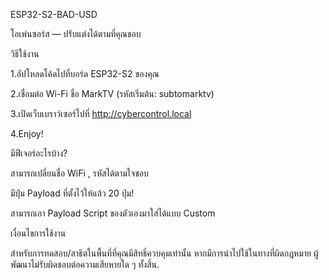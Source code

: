 ESP32-S2-BAD-USD

โอเพ่นซอร์ส — ปรับแต่งได้ตามที่คุณชอบ

วิธีใช้งาน

1.อัปโหลดโค้ดไปที่บอร์ด ESP32-S2 ของคุณ

2.เชื่อมต่อ Wi-Fi ชื่อ MarkTV (รหัสเริ่มต้น: subtomarktv)

3.เปิดเว็บเบราว์เซอร์ไปที่ http://cybercontrol.local

4.Enjoy!

มีฟีเจอร์อะไรบ้าง?

สามารถเปลี่ยนชื่อ WiFi , รหัสได้ตามใจชอบ

มีปุ่ม Payload ที่ตั้งไว้ให้แล้ว 20 ปุ่ม!

สามารถเอา Payload Script ของตัวเองมาใส่ได้แบบ Custom


เงื่อนไขการใช้งาน

สำหรับการทดสอบ/สาธิตในพื้นที่ที่คุณมีสิทธิ์ควบคุมเท่านั้น หากมีการนำไปใช้ในทางที่ผิดกฎหมาย ผู้พัฒนาไม่รับผิดชอบต่อความเสียหายใด ๆ ทั้งสิ้น.
